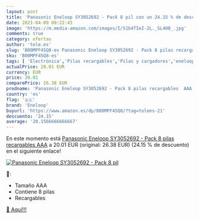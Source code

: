 ```yaml
---
layout: post
title: 'Panasonic Eneloop SY3052692 - Pack 8 pil con un 24.15 % de descuento'
date: 2021-04-09 00:22:43
image: 'https://m.media-amazon.com/images/I/51b4TIeI-2L._SL400_.jpg'
comments: true
category: ofertas
author: 'tole.es'
slug: 'B00MPF45Q8-es Panasonic Eneloop SY3052692 - Pack 8 pilas recargables AAA'
sku: 'B00MPF45Q8-es'
tags: [ 'Electrónica','Pilas recargables','Pilas y cargadores','eneloop','panasonic', ]
actualPrice: 20.01 EUR
currency: EUR
price: 20.01
comparePrice: 26.38 EUR
prodname: 'Panasonic Eneloop SY3052692 - Pack 8 pilas recargables  AAA'
country: 'es'
flag: '🇪🇸'
brand: 'Eneloop'
buyurl: 'https://www.amazon.es/dp/B00MPF45Q8/?tag=tolees-21'
descuento: '24.15'
average: '20.1566666666667'
---
```


En este momento está [Panasonic Eneloop SY3052692 - Pack 8 pilas recargables  AAA](https://www.amazon.es/dp/B00MPF45Q8/?tag=tolees-21) a 20.01 EUR (original: 26.38 EUR) (24.15 %  de descuento) en el siguiente enlace!

[![Panasonic Eneloop SY3052692 - Pack 8 pil](https://m.media-amazon.com/images/I/51b4TIeI-2L._SL400_.jpg)](https://www.amazon.es/dp/B00MPF45Q8/?tag=tolees-21)

🔎:

- Tamaño AAA
- Contiene 8 pilas
- Recargables

[🛒 Aquí!!!](https://www.amazon.es/dp/B00MPF45Q8/?tag=tolees-21)
